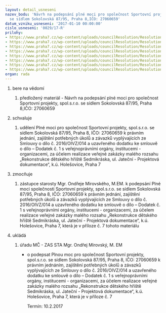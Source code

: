 ```yaml
---
layout: detail_usneseni
nazev_bodu: 'Návrh na podepsání plné moci pro společnost Sportovní projekty, spol.s.r.o.
  se sídlem Sokolovská 87/95, Praha 8,IČO: 27060659'
datum_vzniku_usneseni: '2017-01-10 00:00:00'
cislo_usneseni: '0029/17-R'
prilohy:
- https://www.praha7.cz/wp-content/uploads/councilResolution/Resolutions/28756/export/plna_moc_Drobny~154063.docx
- https://www.praha7.cz/wp-content/uploads/councilResolution/Resolutions/28756/export/Sportovniprojektysro_986039~154062.pdf
- https://www.praha7.cz/wp-content/uploads/councilResolution/Resolutions/28756/export/sportovniprojektydodatek1~154061.pdf
- https://www.praha7.cz/wp-content/uploads/councilResolution/Resolutions/28756/export/SportovniprojektyPlnamoc~154060.pdf
- https://www.praha7.cz/wp-content/uploads/councilResolution/Resolutions/28756/export/plnamocodP7aSP~154059.pdf
- https://www.praha7.cz/wp-content/uploads/councilResolution/Resolutions/28756/export/From~154058.docx
- https://www.praha7.cz/wp-content/uploads/councilResolution/Resolutions/28756/export/Plna_moc_Sportovniprojekty~154057.docx
- https://www.praha7.cz/wp-content/uploads/councilResolution/Resolutions/28756/export/export~296961.pdf
organ: rada
---
```

<ol class="urzList_view" id="urzList">
<li id="" class="urzClass1"><span name="1">bere na vědomí</span>
<ol class="urzOlClass">
<li id="" class="urzClass2" style="TEXT-ALIGN: left"><span><p>předložený materiál - Návrh na podepsání plné moci pro společnost Sportovní projekty, spol.s.r.o. se sídlem Sokolovská 87/95, Praha 8,IČO: 27060659</p></span></li></ol></li>
<li id="" class="urzClass1"><span name="24">schvaluje</span>
<ol class="urzOlClass">
<li id="" class="urzClass2" style="TEXT-ALIGN: left"><span><p>udělení Plné moci pro společnost Sportovní projekty, spol.s.r.o. se sídlem Sokolovská 87/95, Praha 8, IČO: 27060659 k právním jednání, zajištění potřebných úkolů a závazků vyplývajících ze Smlouvy o dílo č. 2016/OIVZ/014 a uzavřeného dodatku ke smlouvě o dílo – Dodatek č. 1 s veřejnoprávními orgány, institucemi - organizacemi, za účelem realizace veřejné zakázky malého rozsahu „Rekonstrukce dětského hřiště Sedmikráska, ul. Jateční - Projektová dokumentace“, k.ú. Holešovice, Praha 7</p></span></li></ol></li>
<li id="" class="urzClass1"><span name="41">zmocňuje</span>
<ol class="urzOlClass">
<li id="" class="urzClass2" style="TEXT-ALIGN: left"><span><p>zástupce starosty Mgr. Ondřeje Mirovského, M.EM. k podepsání Plné moci společnosti Sportovní projekty, spol.s.r.o. se sídlem Sokolovská 87/95, Praha 8, IČO: 27060659 k právním jednání, zajištění potřebných úkolů a závazků vyplývajících ze Smlouvy o dílo č. 2016/OIVZ/014 a uzavřeného dodatku ke smlouvě o dílo – Dodatek č. 1 s veřejnoprávními orgány, institucemi - organizacemi, za účelem realizace veřejné zakázky malého rozsahu „Rekonstrukce dětského hřiště Sedmikráska, ul. Jateční - Projektová dokumentace“, k.ú. Holešovice, Praha 7, která je v příloze č.&nbsp;7 tohoto materiálu</p></span></li></ol></li><li class="urzClass1" id="urzUkoly"><span name="1">ukládá</span><ol class="urzOlClass"><li class="urzClass2"><span><p>úřadu MČ - ZAS STA Mgr. Ondřej Mirovský, M. EM</p></span><ul class="urzUlClass"><li class="urzClass3"><span><p>o	podepsat Plnou moc pro společnost Sportovní projekty, spol.s.r.o. se sídlem Sokolovská 87/95, Praha 8, IČO: 27060659 k právním jednáním, zajištění potřebných úkolů a závazků vyplývajících ze Smlouvy o dílo č. 2016/OIVZ/014 a uzavřeného dodatku ke smlouvě o dílo – Dodatek č. 1 s veřejnoprávními orgány, institucemi - organizacemi, za účelem realizace veřejné zakázky malého rozsahu „Rekonstrukce dětského hřiště Sedmikráska, ul. Jateční - Projektová dokumentace“, k.ú. Holešovice, Praha 7, která je v příloze č. 7</p></span><span class="urzUkolTermin">  Termín:&nbsp;10.2.2017</span></li></ul></li></ol></li>
</ol>
